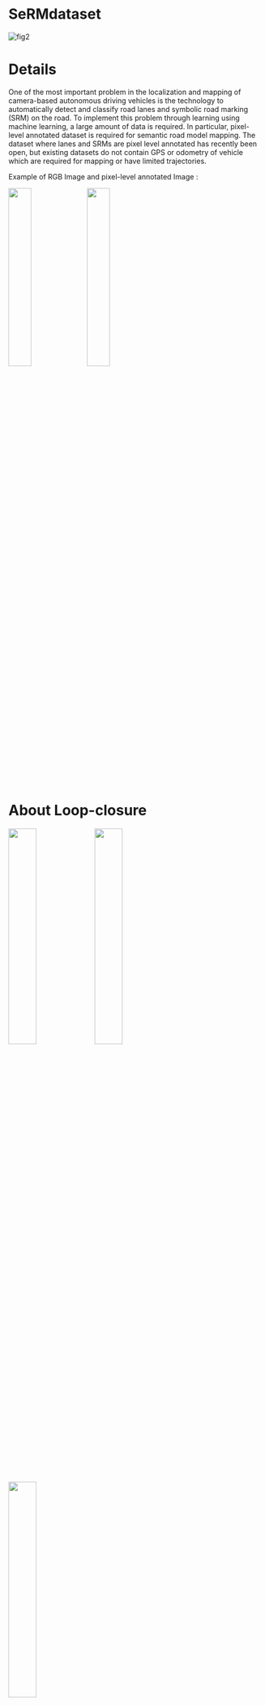 # SeRMdataset
![fig2](https://user-images.githubusercontent.com/64125124/79951808-5992e400-84b4-11ea-9ab3-7dd37d3266c0.png)

# Details 

One of the most important problem in the localization and mapping of camera-based autonomous driving vehicles is the technology to automatically detect and classify road lanes and symbolic road marking (SRM) on the road. To implement this problem through learning using machine learning, a large
amount of data is required. In particular, pixel-level annotated dataset is required for semantic road model mapping. The dataset where lanes and SRMs are pixel level annotated has
recently been open, but existing datasets do not contain GPS or odometry of vehicle which are required for mapping or have limited trajectories.


Example of RGB Image and pixel-level annotated Image : 

<img src="https://user-images.githubusercontent.com/64125124/79951811-5a2b7a80-84b4-11ea-9452-26cb8b49d164.png" width="30%">      <img src="https://user-images.githubusercontent.com/64125124/79951804-5861b700-84b4-11ea-8aa0-07a1b3e96927.png" width="30%">

# About Loop-closure

<img src="https://user-images.githubusercontent.com/64125124/79951851-6ca5b400-84b4-11ea-8c01-82e5a9c30e0c.png" width="33%"> <img src="https://user-images.githubusercontent.com/64125124/79951854-6e6f7780-84b4-11ea-8280-522cd1ca1dd7.png" width="33%"> <img src="https://user-images.githubusercontent.com/64125124/79951857-6f080e00-84b4-11ea-891b-0f4199295ecf.png" width="33%">

[More Details about SeRM dataset ](http://cilab.yonsei.ac.kr/datasetSeRM)



# Supplementary Video

will be uploaded soon...!


# Download
You can download the SpeRM dataset through contacting
email : <jangwj1256@yonsei.ac.kr>

